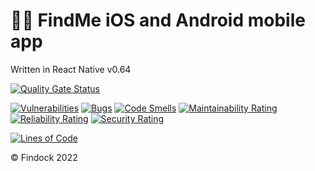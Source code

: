# 🐶📱 FindMe iOS and Android mobile app

Written in React Native v0.64

[![Quality Gate Status](https://sonarcloud.io/api/project_badges/measure?project=Findock_findme-mobile-app&metric=alert_status)](https://sonarcloud.io/summary/new_code?id=Findock_findme-mobile-app)  

[![Vulnerabilities](https://sonarcloud.io/api/project_badges/measure?project=Findock_findme-mobile-app&metric=vulnerabilities)](https://sonarcloud.io/summary/new_code?id=Findock_findme-mobile-app)
[![Bugs](https://sonarcloud.io/api/project_badges/measure?project=Findock_findme-mobile-app&metric=bugs)](https://sonarcloud.io/summary/new_code?id=Findock_findme-mobile-app)
[![Code Smells](https://sonarcloud.io/api/project_badges/measure?project=Findock_findme-mobile-app&metric=code_smells)](https://sonarcloud.io/summary/new_code?id=Findock_findme-mobile-app)
[![Maintainability Rating](https://sonarcloud.io/api/project_badges/measure?project=Findock_findme-mobile-app&metric=sqale_rating)](https://sonarcloud.io/summary/new_code?id=Findock_findme-mobile-app)
[![Reliability Rating](https://sonarcloud.io/api/project_badges/measure?project=Findock_findme-mobile-app&metric=reliability_rating)](https://sonarcloud.io/summary/new_code?id=Findock_findme-mobile-app)
[![Security Rating](https://sonarcloud.io/api/project_badges/measure?project=Findock_findme-mobile-app&metric=security_rating)](https://sonarcloud.io/summary/new_code?id=Findock_findme-mobile-app)  

[![Lines of Code](https://sonarcloud.io/api/project_badges/measure?project=Findock_findme-mobile-app&metric=ncloc)](https://sonarcloud.io/summary/new_code?id=Findock_findme-mobile-app)

© Findock 2022
